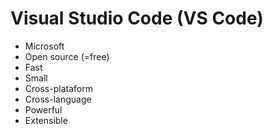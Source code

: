 # Visual Studio Code (VS Code)
- Microsoft
- Open source (=free)
- Fast
- Small
- Cross-plataform
- Cross-language
- Powerful
- Extensible

